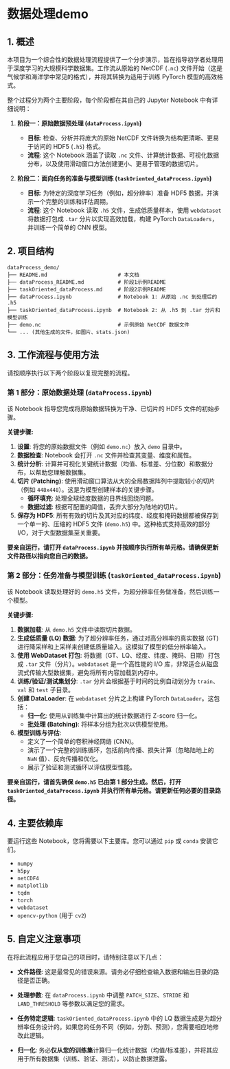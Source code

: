 # 数据处理demo

## 1. 概述

本项目为一个综合性的数据处理流程提供了一个分步演示，旨在指导初学者处理用于深度学习的大规模科学数据集。工作流从原始的 NetCDF (`.nc`) 文件开始（这是气候学和海洋学中常见的格式），并将其转换为适用于训练 PyTorch 模型的高效格式。

整个过程分为两个主要阶段，每个阶段都在其自己的 Jupyter Notebook 中有详细说明：

1.  **阶段一：原始数据预处理 (`dataProcess.ipynb`)**
    *   **目标**: 检查、分析并将庞大的原始 NetCDF 文件转换为结构更清晰、更易于访问的 HDF5 (`.h5`) 格式。
    *   **流程**: 这个 Notebook 涵盖了读取 `.nc` 文件、计算统计数据、可视化数据分布，以及使用滑动窗口方法创建更小、更易于管理的数据切片。

2.  **阶段二：面向任务的准备与模型训练 (`taskOriented_dataProcess.ipynb`)**
    *   **目标**: 为特定的深度学习任务（例如，超分辨率）准备 HDF5 数据，并演示一个完整的训练和评估周期。
    *   **流程**: 这个 Notebook 读取 `.h5` 文件，生成低质量样本，使用 `webdataset` 将数据打包成 `.tar` 分片以实现高效加载，构建 PyTorch `DataLoaders`，并训练一个简单的 CNN 模型。

## 2. 项目结构

```
dataProcess_demo/
├── README.md                       # 本文档
├── dataProcess_README.md           # 阶段1示例README
├── taskOriented_dataProcess.md     # 阶段2示例README
├── dataProcess.ipynb               # Notebook 1: 从原始 .nc 到处理后的 .h5
├── taskOriented_dataProcess.ipynb  # Notebook 2: 从 .h5 到 .tar 分片和模型训练
├── demo.nc                         # 示例原始 NetCDF 数据文件
└── ... (其他生成的文件，如图片、stats.json)
```

## 3. 工作流程与使用方法

请按顺序执行以下两个阶段以复现完整的流程。

### 第 1 部分：原始数据处理 (`dataProcess.ipynb`)

该 Notebook 指导您完成将原始数据转换为干净、已切片的 HDF5 文件的初始步骤。

**关键步骤:**

1.  **设置**: 将您的原始数据文件（例如 `demo.nc`）放入 `demo` 目录中。
2.  **数据检查**: Notebook 会打开 `.nc` 文件并检查其变量、维度和属性。
3.  **统计分析**: 计算并可视化关键统计数据（均值、标准差、分位数）和数据分布，以帮助您理解数据集。
4.  **切片 (Patching)**: 使用滑动窗口算法从大的全局数据阵列中提取较小的切片（例如 `448x448`）。这是为模型创建样本的关键步骤。
    *   **循环填充**: 处理全球经度数据的日界线回绕问题。
    *   **数据过滤**: 根据可配置的阈值，丢弃大部分为陆地的切片。
5.  **保存为 HDF5**: 所有有效的切片及其对应的纬度、经度和掩码数据都被保存到一个单一的、压缩的 HDF5 文件 (`demo.h5`) 中。这种格式支持高效的部分 I/O，对于大型数据集至关重要。

**要亲自运行，请打开 `dataProcess.ipynb` 并按顺序执行所有单元格。请确保更新文件路径以指向您自己的数据。**

### 第 2 部分：任务准备与模型训练 (`taskOriented_dataProcess.ipynb`)

该 Notebook 读取处理好的 `demo.h5` 文件，为超分辨率任务做准备，然后训练一个模型。

**关键步骤:**

1.  **数据加载**: 从 `demo.h5` 文件中读取切片数据。
2.  **生成低质量 (LQ) 数据**: 为了超分辨率任务，通过对高分辨率的真实数据 (GT) 进行降采样和上采样来创建低质量输入。这模拟了模型的低分辨率输入。
3.  **使用 WebDataset 打包**: 将数据（GT、LQ、经度、纬度、掩码、日期）打包成 `.tar` 文件（分片）。`webdataset` 是一个高性能的 I/O 库，非常适合从磁盘流式传输大型数据集，避免将所有内容加载到内存中。
4.  **训练/验证/测试集划分**: `.tar` 分片会根据基于时间的比例自动划分为 `train`、`val` 和 `test` 子目录。
5.  **创建 DataLoader**: 在 `webdataset` 分片之上构建 PyTorch `DataLoader`。这包括：
    *   **归一化**: 使用从训练集中计算出的统计数据进行 Z-score 归一化。
    *   **批处理 (Batching)**: 将样本分组为批次以供模型使用。
6.  **模型训练与评估**:
    *   定义了一个简单的卷积神经网络 (CNN)。
    *   演示了一个完整的训练循环，包括前向传播、损失计算（忽略陆地上的 `NaN` 值）、反向传播和优化。
    *   展示了验证和测试循环以评估模型性能。

**要亲自运行，请首先确保 `demo.h5` 已由第 1 部分生成。然后，打开 `taskOriented_dataProcess.ipynb` 并执行所有单元格。请更新任何必要的目录路径。**

## 4. 主要依赖库

要运行这些 Notebook，您将需要以下主要库。您可以通过 `pip` 或 `conda` 安装它们。

-   `numpy`
-   `h5py`
-   `netCDF4`
-   `matplotlib`
-   `tqdm`
-   `torch`
-   `webdataset`
-   `opencv-python` (用于 `cv2`)

## 5. 自定义注意事项

在将此流程应用于您自己的项目时，请特别注意以下几点：

*   **文件路径**: 这是最常见的错误来源。请务必仔细检查输入数据和输出目录的路径是否正确。

*   **处理参数**: 在 `dataProcess.ipynb` 中调整 `PATCH_SIZE`、`STRIDE` 和 `LAND_THRESHOLD` 等参数以满足您的需求。
*   **任务特定逻辑**: `taskOriented_dataProcess.ipynb` 中的 LQ 数据生成是为超分辨率任务设计的。如果您的任务不同（例如，分割、预测），您需要相应地修改此逻辑。

*   **归一化**: 务必**仅从您的训练集**计算归一化统计数据（均值/标准差），并将其应用于所有数据集（训练、验证、测试），以防止数据泄露。